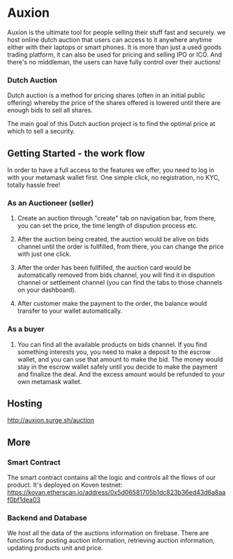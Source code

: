 # Auxion 

Auxion is the ultimate tool for people selling their stuff fast and securely. we host online dutch auction that users can access to it anywhere anytime either with their laptops or smart phones. It is more than just a used goods trading platform, it can also be used for pricing and selling IPO or ICO. And there's no middleman, the users can have fully control over their auctions! 

### Dutch Auction

Dutch auction is a method for pricing shares (often in an initial public offering) whereby the price of the shares offered is lowered until there are enough bids to sell all shares. 
    
The main goal of this Dutch auction project is to find the optimal price at which to sell a security. 


## Getting Started - the work flow 

In order to have a full access to the features we offer, you need to log in with your metamask wallet first. One simple click, no registration, no KYC, totally hassle free! 

### As an Auctioneer (seller)

1. Create an auction through "create" tab on navigation bar, from there, you can set the price, the time length of dispution process etc.

2. After the auction being created, the auction would be alive on bids channel until the order is fullfilled, from there, you can change the price with just one click. 

3. After the order has been fullfilled, the auction card would be automatically removed from bids channel, you will find it in dispution channel or settlement channel (you can find the tabs to those channels on your dashboard). 

4. After customer make the payment to the order, the balance would transfer to your wallet automatically.

### As a buyer 

1. You can find all the available products on bids channel. If you find something interests you, you need to make a deposit to the escrow wallet, and you can use that amount to make the bid. The money would stay in the escrow wallet safely until you decide to make the payment and finalize the deal. And the excess amount would be refunded to your own metamask wallet. 

## Hosting

http://auxion.surge.sh/auction

## More

### Smart Contract
The smart contract contains all the logic and controls all the flows of our product. 
It's deployed on Koven testnet: https://kovan.etherscan.io/address/0x5d06581705b1dc823b36ed43d6a8aaf0bf1dea03 

### Backend and Database
We host all the data of the auctions information on firebase.
There are functions for posting auction information, retrieving auction information, updating products unit and price. 
